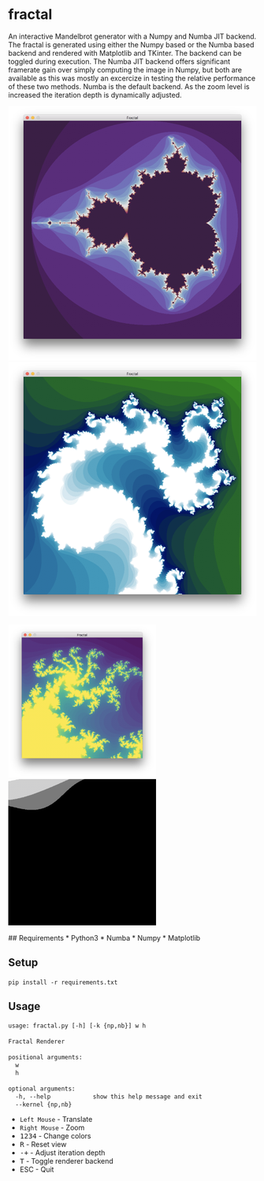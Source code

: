 # fractal
An interactive Mandelbrot generator with a Numpy and Numba JIT backend.
The fractal is generated using either the Numpy based or the Numba based backend and rendered with Matplotlib and TKinter. The backend can be toggled during execution. The Numba JIT backend offers significant framerate gain over simply computing the image in Numpy, but both are available as this was mostly an excercize in testing the relative performance of these two methods. Numba is the default backend. As the zoom level is increased the iteration depth is dynamically adjusted.

!["mandelbrot"](img/img1.png)
!["zoomed mandelbrot"](img/img2.png)
<p float="left">
  <img src="img/img3.png" width="300" />
  <img src="img/img4.gif" width="300" />
</p>
## Requirements
* Python3
* Numba
* Numpy
* Matplotlib

## Setup
`pip install -r requirements.txt`

## Usage
```
usage: fractal.py [-h] [-k {np,nb}] w h

Fractal Renderer

positional arguments:
  w
  h

optional arguments:
  -h, --help            show this help message and exit
  --kernel {np,nb}
  ```

* `Left Mouse` - Translate
* `Right Mouse` - Zoom
* <kbd>1234</kbd> - Change colors
* <kbd>R</kbd> - Reset view
* <kbd>-+</kbd> - Adjust iteration depth
* <kbd>T</kbd> - Toggle renderer backend
* <kdb>ESC</kbd> - Quit


